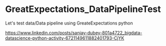 # GreatExpectations_DataPipelineTest
Let's test data/Data pipeline using GreateExpectations python

https://www.linkedin.com/posts/sanjay-dubey-801a4722_bigdata-datascience-python-activity-6721149611882401793-CjYK
